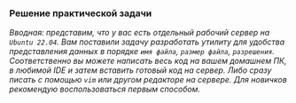 ### Решение практической задачи

_Вводная: представим, что у вас есть отдельный рабочий сервер на `Ubuntu 22.04`. Вам поставили задачу разработать утилиту для удобства представления
данных в порядке `имя файла`, `размер файла`, `разрешения`. Соответственно вы можете написать весь код на вашем домашнем ПК, в 
любимой IDE и затем вставить готовый код на сервер. Либо сразу писать с помощью `vim` или другом редакторе на сервере. Для новичков
рекомендую воспользоваться первым способом._

